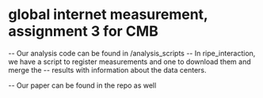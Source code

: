 # global internet measurement, assignment 3 for CMB

-- Our analysis code can be found in /analysis_scripts 
-- In ripe_interaction, we have a script to register measurements and one to download them and merge the 
-- results with information about the data centers. 

-- Our paper can be found in the repo as well 
